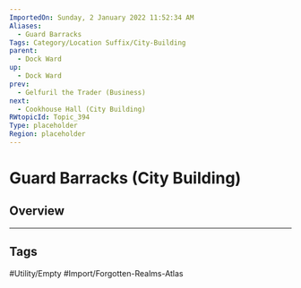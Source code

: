 ```yaml
---
ImportedOn: Sunday, 2 January 2022 11:52:34 AM
Aliases:
  - Guard Barracks
Tags: Category/Location Suffix/City-Building
parent:
  - Dock Ward
up:
  - Dock Ward
prev:
  - Gelfuril the Trader (Business)
next:
  - Cookhouse Hall (City Building)
RWtopicId: Topic_394
Type: placeholder
Region: placeholder
---
```

# Guard Barracks (City Building)
## Overview

---
## Tags
#Utility/Empty #Import/Forgotten-Realms-Atlas

